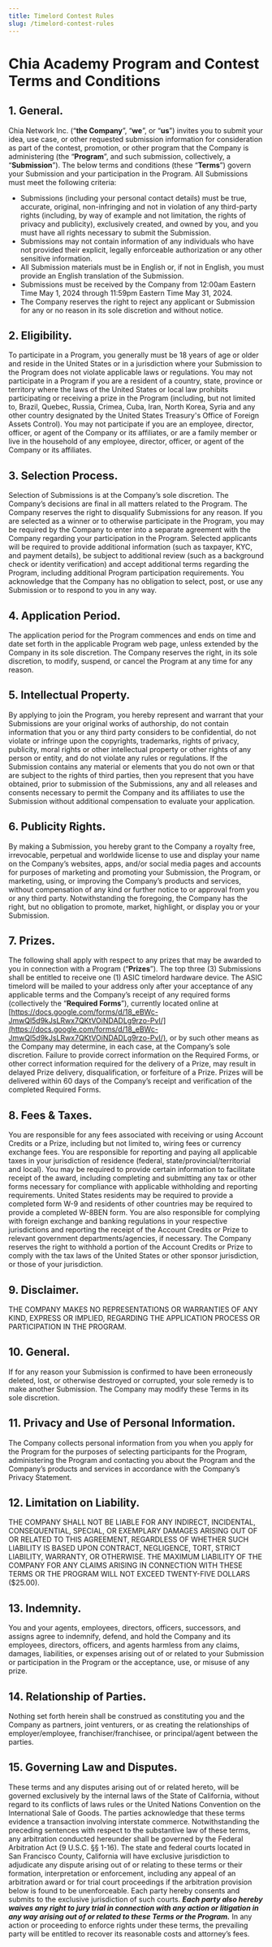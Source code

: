 ```yaml
---
title: Timelord Contest Rules
slug: /timelord-contest-rules
---
```


# Chia Academy Program and Contest Terms and Conditions

## 1. General.

Chia Network Inc. (“**the Company**”, “**we**”, or “**us**”) invites you to submit your idea, use case, or other requested submission information for consideration as part of the contest, promotion, or other program that the Company is administering (the “**Program**”, and such submission, collectively, a “**Submission**”). The below terms and conditions (these “**Terms**”) govern your Submission and your participation in the Program. All Submissions must meet the following criteria:

- Submissions (including your personal contact details) must be true, accurate, original, non-infringing and not in violation of any third-party rights (including, by way of example and not limitation, the rights of privacy and publicity), exclusively created, and owned by you, and you must have all rights necessary to submit the Submission.
- Submissions may not contain information of any individuals who have not provided their explicit, legally enforceable authorization or any other sensitive information.
- All Submission materials must be in English or, if not in English, you must provide an English translation of the Submission.
- Submissions must be received by the Company from 12:00am Eastern Time May 1, 2024 through 11:59pm Eastern Time May 31, 2024.
- The Company reserves the right to reject any applicant or Submission for any or no reason in its sole discretion and without notice.

## 2. Eligibility.

To participate in a Program, you generally must be 18 years of age or older and reside in the United States or in a jurisdiction where your Submission to the Program does not violate applicable laws or regulations. You may not participate in a Program if you are a resident of a country, state, province or territory where the laws of the United States or local law prohibits participating or receiving a prize in the Program (including, but not limited to, Brazil, Quebec, Russia, Crimea, Cuba, Iran, North Korea, Syria and any other country designated by the United States Treasury's Office of Foreign Assets Control). You may not participate if you are an employee, director, officer, or agent of the Company or its affiliates, or are a family member or live in the household of any employee, director, officer, or agent of the Company or its affiliates.

## 3. Selection Process.

Selection of Submissions is at the Company’s sole discretion. The Company’s decisions are final in all matters related to the Program. The Company reserves the right to disqualify Submissions for any reason. If you are selected as a winner or to otherwise participate in the Program, you may be required by the Company to enter into a separate agreement with the Company regarding your participation in the Program. Selected applicants will be required to provide additional information (such as taxpayer, KYC, and payment details), be subject to additional review (such as a background check or identity verification) and accept additional terms regarding the Program, including additional Program participation requirements. You acknowledge that the Company has no obligation to select, post, or use any Submission or to respond to you in any way.

## 4. Application Period.

The application period for the Program commences and ends on time and date set forth in the applicable Program web page, unless extended by the Company in its sole discretion. The Company reserves the right, in its sole discretion, to modify, suspend, or cancel the Program at any time for any reason.

## 5. Intellectual Property.

By applying to join the Program, you hereby represent and warrant that your Submissions are your original works of authorship, do not contain information that you or any third party considers to be confidential, do not violate or infringe upon the copyrights, trademarks, rights of privacy, publicity, moral rights or other intellectual property or other rights of any person or entity, and do not violate any rules or regulations. If the Submission contains any material or elements that you do not own or that are subject to the rights of third parties, then you represent that you have obtained, prior to submission of the Submissions, any and all releases and consents necessary to permit the Company and its affiliates to use the Submission without additional compensation to evaluate your application.

## 6. Publicity Rights.

By making a Submission, you hereby grant to the Company a royalty free, irrevocable, perpetual and worldwide license to use and display your name on the Company’s websites, apps, and/or social media pages and accounts for purposes of marketing and promoting your Submission, the Program, or marketing, using, or improving the Company’s products and services, without compensation of any kind or further notice to or approval from you or any third party. Notwithstanding the foregoing, the Company has the right, but no obligation to promote, market, highlight, or display you or your Submission.

## 7. Prizes.

The following shall apply with respect to any prizes that may be awarded to you in connection with a Program (“**Prizes**”). The top three (3) Submissions shall be entitled to receive one (1) ASIC timelord hardware device. The ASIC timelord will be mailed to your address only after your acceptance of any applicable terms and the Company’s receipt of any required forms (collectively the “**Required Forms**”), currently located online at [https://docs.google.com/forms/d/18_eBWc-JmwQl5d9kJsLRwx7QKtVOiNDADLg9rzo-PvI/](https://docs.google.com/forms/d/18_eBWc-JmwQl5d9kJsLRwx7QKtVOiNDADLg9rzo-PvI/), or by such other means as the Company may determine, in each case, at the Company’s sole discretion. Failure to provide correct information on the Required Forms, or other correct information required for the delivery of a Prize, may result in delayed Prize delivery, disqualification, or forfeiture of a Prize. Prizes will be delivered within 60 days of the Company’s receipt and verification of the completed Required Forms.

## 8. Fees & Taxes.

You are responsible for any fees associated with receiving or using Account Credits or a Prize, including but not limited to, wiring fees or currency exchange fees. You are responsible for reporting and paying all applicable taxes in your jurisdiction of residence (federal, state/provincial/territorial and local). You may be required to provide certain information to facilitate receipt of the award, including completing and submitting any tax or other forms necessary for compliance with applicable withholding and reporting requirements. United States residents may be required to provide a completed form W-9 and residents of other countries may be required to provide a completed W-8BEN form. You are also responsible for complying with foreign exchange and banking regulations in your respective jurisdictions and reporting the receipt of the Account Credits or Prize to relevant government departments/agencies, if necessary. The Company reserves the right to withhold a portion of the Account Credits or Prize to comply with the tax laws of the United States or other sponsor jurisdiction, or those of your jurisdiction.

## 9. Disclaimer.

THE COMPANY MAKES NO REPRESENTATIONS OR WARRANTIES OF ANY KIND, EXPRESS OR IMPLIED, REGARDING THE APPLICATION PROCESS OR PARTICIPATION IN THE PROGRAM.

## 10. General.

If for any reason your Submission is confirmed to have been erroneously deleted, lost, or otherwise destroyed or corrupted, your sole remedy is to make another Submission. The Company may modify these Terms in its sole discretion.

## 11. Privacy and Use of Personal Information.

The Company collects personal information from you when you apply for the Program for the purposes of selecting participants for the Program, administering the Program and contacting you about the Program and the Company’s products and services in accordance with the Company’s Privacy Statement.

## 12. Limitation on Liability.

THE COMPANY SHALL NOT BE LIABLE FOR ANY INDIRECT, INCIDENTAL, CONSEQUENTIAL, SPECIAL, OR EXEMPLARY DAMAGES ARISING OUT OF OR RELATED TO THIS AGREEMENT, REGARDLESS OF WHETHER SUCH LIABILITY IS BASED UPON CONTRACT, NEGLIGENCE, TORT, STRICT LIABILITY, WARRANTY, OR OTHERWISE. THE MAXIMUM LIABILITY OF THE COMPANY FOR ANY CLAIMS ARISING IN CONNECTION WITH THESE TERMS OR THE PROGRAM WILL NOT EXCEED TWENTY-FIVE DOLLARS ($25.00).

## 13. Indemnity.

You and your agents, employees, directors, officers, successors, and assigns agree to indemnify, defend, and hold the Company and its employees, directors, officers, and agents harmless from any claims, damages, liabilities, or expenses arising out of or related to your Submission or participation in the Program or the acceptance, use, or misuse of any prize.

## 14. Relationship of Parties.

Nothing set forth herein shall be construed as constituting you and the Company as partners, joint venturers, or as creating the relationships of employer/employee, franchiser/franchisee, or principal/agent between the parties.

## 15. Governing Law and Disputes.

These terms and any disputes arising out of or related hereto, will be governed exclusively by the internal laws of the State of California, without regard to its conflicts of laws rules or the United Nations Convention on the International Sale of Goods. The parties acknowledge that these terms evidence a transaction involving interstate commerce. Notwithstanding the preceding sentences with respect to the substantive law of these terms, any arbitration conducted hereunder shall be governed by the Federal Arbitration Act (9 U.S.C. §§ 1-16). The state and federal courts located in San Francisco County, California will have exclusive jurisdiction to adjudicate any dispute arising out of or relating to these terms or their formation, interpretation or enforcement, including any appeal of an arbitration award or for trial court proceedings if the arbitration provision below is found to be unenforceable. Each party hereby consents and submits to the exclusive jurisdiction of such courts. **_Each party also hereby waives any right to jury trial in connection with any action or litigation in any way arising out of or related to these Terms or the Program._** In any action or proceeding to enforce rights under these terms, the prevailing party will be entitled to recover its reasonable costs and attorney’s fees.
